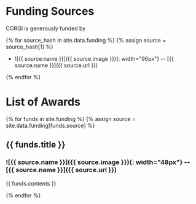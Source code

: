 # Funding Sources

CORGI is generously funded by

{% for source_hash in site.data.funding %}
{% assign source = source_hash[1] %}

  * ![{{ source.name }}]({{ source.image }}){: width="96px"} -- [{{ source.name }}]({{ source.url }})

{% endfor %}

# List of Awards

{% for funds in site.funding %}
{% assign source = site.data.funding[funds.source] %}

## {{ funds.title }}
### ![{{ source.name }}]({{ source.image }}){: width="48px"} -- [{{ source.name }}]({{ source.url }}) 

{{ funds.contents }}

{% endfor %}
